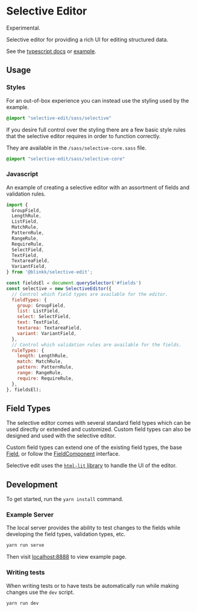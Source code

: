 # Selective Editor

Experimental.

Selective editor for providing a rich UI for editing structured data.

See the [typescript docs][tsdocs] or [example][example].

## Usage

### Styles

For an out-of-box experience you can instead use the styling used by the example.

```sass
@import "selective-edit/sass/selective"
```

If you desire full control over the styling there are a few basic style rules
that the selective editor requires in order to function correctly.

They are available in the `/sass/selective-core.sass` file.

```sass
@import "selective-edit/sass/selective-core"
```

### Javascript

An example of creating a selective editor with an assortment of fields and
validation rules.

```js
import {
  GroupField,
  LengthRule,
  ListField,
  MatchRule,
  PatternRule,
  RangeRule,
  RequireRule,
  SelectField,
  TextField,
  TextareaField,
  VariantField,
} from '@blinkk/selective-edit';

const fieldsEl = document.querySelector('#fields')
const selective = new SelectiveEditor({
  // Control which field types are available for the editor.
  fieldTypes: {
    group: GroupField,
    list: ListField,
    select: SelectField,
    text: TextField,
    textarea: TextareaField,
    variant: VariantField,
  },
  // Control which validation rules are available for the fields.
  ruleTypes: {
    length: LengthRule,
    match: MatchRule,
    pattern: PatternRule,
    range: RangeRule,
    require: RequireRule,
  },
}, fieldsEl);
```

## Field Types

The selective editor comes with several standard field types which can be used
directly or extended and customized. Custom field types can also be designed
and used with the selective editor.

Custom field types can extend one of the existing field types, the base
[Field][doc_Field], or follow the [FieldComponent][doc_FieldComponent] interface.

Selective edit uses the [`html-lit` library](https://lit-html.polymer-project.org/) to handle the UI of the editor.

## Development

To get started, run the `yarn install` command.

### Example Server

The local server provides the ability to test changes to the fields while developing
the field types, validation types, etc.

```sh
yarn run serve
```

Then visit [localhost:8888](http://localhost:8888/) to view example page.

### Writing tests

When writing tests or to have tests be automatically run while making changes use the
`dev` script.

```sh
yarn run dev
```

[doc_Field]: https://blinkkcode.github.io/selective-edit/classes/selective_field.field.html
[doc_FieldComponent]: https://blinkkcode.github.io/selective-edit/interfaces/selective_field.fieldcomponent.html
[example]: https://blinkkcode.github.io/selective-edit/example/
[tsdocs]: https://blinkkcode.github.io/selective-edit/

